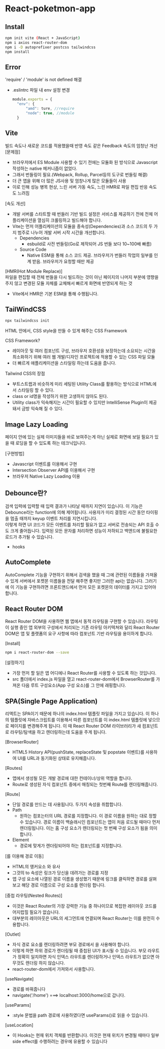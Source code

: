 # React-poketmon-app

## Install

```bash
npm init vite (React + JavaScript)
npm i axios react-router-dom
npm i -D autoprefixer postcss tailwindcss
npm install
```

## Error

'require' / 'module' is not defined 해결
- .eslintrc 파일 내 env 설정 변경
  ```js
  module.exports = {
	"env": {
		"amd": ture, //require
		"node": true, //module
	}
  ```

## Vite

빌드 속도나 새로운 코드를 적용했을때 반영 속도 같은 Feedback 속도의 엄청난 개선  
[문제점]
- 브라우저에서 ES Module 사용할 수 있기 전에는 모듈화 된 방식으로 Javascript 작성하는 native 메커니즘이 없었다.
- 그래서 번들링이 필요.(Webpack, Rollup, Parcel등의 도구로 번들링 해결)
- 더 큰 앱을 위해 더 많은 JS사용 및 엄창나게 많은 모듈들이 사용
- 이로 인해 성능 병목 현상, 느린 서버 가동 속도, 느린 HMR로 파일 편집 반응 속도도 느려짐

[속도 개선]  
- 개발 서버를 스타트할 때 번들러 기반 빌드 설정은 서비스를 제공하기 전에 전체 어플리케이션을 열심히 크롤링하고 빌드해야 합니다.
- Vite는 먼저 어플리케이션의 모듈을 종속성(Dependencies)과 소스 코드의 두 가지 범주로 나누어 개발 서버 시작 시간을 개선합니다.
  - Dependencies
    - esbuild로 사전 번들링(Go로 제작되어 JS 번들 보다 10~100배 빠름)
  - Source Code
    - Native ESM을 통해 소스 코드 제공. 브라우저가 번들러 작업의 일부를 인계 받음. 브라우저가 요청할 때만 제공

[HMR(Hot Module Replace)]  
파일을 편집할 때 전체 번들을 다시 빌드하는 것이 아닌 페이지의 나머지 부분에 영향을 주지 않고 변경된 모듈 자체를 교체해서 빠르게 화면에 반영되게 하는 것
- Vite에서 HMR은 기본 ESM을 통해 수행됩니다.

## TailWindCSS

```bash
npx tailwindcss init
```

HTML 안에서, CSS style을 만들 수 있게 해주는 CSS Framework


CSS Framework?
- 레이아웃 및 여러 컴포넌트 구성, 브라우저 호환성을 보장하는데 소요되는 시간을 최소화하기 위해 여러 웹 개발/디자인 프로젝트에 적용할 수 있는 CSS 파일 모듈
- 더 빠르게 애플리케이션을 스타일링 하는데 도움을 줍니다.


Tailwind CSS의 장점
- 부트스트랩과 비슷하게 미리 세팅된 Utility Class를 활용하는 방식으로 HTML에서 스타일링 할 수 있다.
- class or id명을 작성하기 위한 고생하지 않아도 된다.
- Utility class가 익숙해지는 시간이 필요할 수 있지만 IntelliSense Plugin이 제공돼서 금방 익숙해 질 수 있다.

## Image Lazy Loading

페이지 안에 있는 실제 이미지들을 바로 보여주는게 아닌 실제로 화면에 보일 필요가 있을 때 로딩을 할 수 있도록 하는 테크닉입니다.


[구현방법]
- Javascript 이벤트를 이용해서 구현
- Intersection Observer API를 이용해서 구현
- 브라우저 Native Lazy Loading 이용

## Debounce란?

검색 입력에 입력할 때 입력 결과가 나타날 때까지 지연이 있습니다. 이 기능은 Debounce라는 function에 의해 제어됩니다. 사용자가 미리 결정된 시간 동안 타이핑을 멈출 때까지 keyup 이벤트 처리를 지연시킵니다.  
이렇게 하면 UI 코드가 모든 이벤트를 처리할 필요가 없고 서버로 전송되는 API 호출 수도 크게 줄어듭니다. 입력된 모든 문자를 처리하면 성능이 저하되고 백앤드에 불필요한 로드가 추가될 수 있습니다.
- hooks

## AutoComplete

AutoComplete 기능을 구현하기 위해서 검색을 했을 때 그에 관련된 이름들을 가져올 수 있게 서버에서 포켓몬 이름들을 전달 해주면 좋지만 그러한 api는 없습니다. 그러기에 이 기능을 구현하려면 프론트앤드에서 먼저 모든 포켓몬의 데이터를 가지고 있어야 합니다.

## React Router DOM

React Router DOM을 사용하면 웹 앱에서 동적 라우팅을 구현할 수 있습니다. 라우팅이 실행 중인 앱 외부의 구성에서 처리되는 기존 라우팅 아키텍쳐와 달리 React Router DOM은 앱 및 플랫폼의 요구 사항에 따라 컴포넌트 기반 라우팅을 용이하게 합니다.


[Install]
```bash
npm i react-router-dom --save
```

[설정하기]
- 가장 먼저 할 일은 앱 어디에나 React Router를 사용할 수 있도록 하는 것입니다.
- src 폴더에서 index.js 파일을 열고 react-router-dom에서 BrowserRouter를 가져온 다음 루트 구성요소(App 구성 요소)를 그 안에 래핑합니다.

## SPA(Single Page Application)

리액트는 SPA이기 때문에 하나의 index.html 템플릿 파일을 가지고 있습니다. 이 하나의 템플릿에 자바스크립트를 이용해서 따른 컴포넌트를 이 index.html 템플릿에 넣으므로 페이지를 변경해주게 됩니다. 이 때 React Router DOM 라이브러리가 새 컴포넌트로 라우팅/탐색을 하고 렌더링하는데 도움을 주게 됩니다.


[BrowserRouter]  
- HTML5 History API(pushState, replaceState 및 popstate 이벤트)를 사용하여 UI를 URL과 동기화된 상태로 유지해줍니다. 


[Routes]  
- 앱에서 생성될 모든 개발 경로에 대한 컨테이너/상위 역할을 합니다.
- Route로 생성된 자식 컴포넌트 중에서 매칭되는 첫번째 Route를 렌더링해줍니다.

[Route]
- 단일 경로를 만드는 데 사용됩니다. 두가지 속성을 취합합니다.
- Path
  - 원하는 컴포는터의 URL 경로를 지정합니다. 이 경로 이름을 원하는 대로 정할 수 있습니다. 경로 이름이 백슬래시인 컴포넌트는 앱이 처음 로드될 때마다 먼저 렌더링됩니다. 이는 홈 구성 요소가 렌더링되는 첫 번째 구성 요소가 됨을 의미합니다.
- Element
  - 경로에 맞게가 렌더링되어야 하는 컴포넌트를 지정합니다.


[<Link />를 이용해 경로 이동]
- HTML의 앵커요소 <a/>와 유사
- 그것의 to 속성은 링크가 당신을 데려가는 경로를 지정
- 앱 구성 요소에 나열된 경로 이름을 생성했기 때문에 링크를 클릭하면 경로를 살펴보고 해당 경로 이름으로 구성 요소를 렌더링 합니다.


[중첩 라우팅(Nested Routes)]
- 이것은 React Router의 가장 강력한 기능 중 하나이므로 복잡한 레이아웃 코드를 어지럽힐 필요가 없습니다.
- 대부분의 레이아웃은 URL의 세그먼트에 연결되며 React Router는 이를 완전히 수용합니다.


[Outlet]
- 자식 경로 요소를 렌더링하려면 부모 경로에서 <Outlet>을 사용해야 합니다.
- 이렇게 하면 하위 경로가 렌더링될 때 중첩된 UI가 표시될 수 있습니다. 부모 라우트가 정확히 일치하면 자식 인덱스 라우트를 렌더링하거나 인덱스 라우트가 없으면 아무것도 렌더링 하지 않습니다.
- react-router-dom에서 가져와서 사용합니다.


[useNavigate]
- 경로를 바꿔줍니다
- navigate('/home') ===> localhost:3000/home으로 갑니다.


[useParams]
- :style 문법을 path 경로에 사용하였다면 useParams()로 읽을 수 있습니다.


[useLocation]
- 이 Hooks는 현재 위치 객체를 반환합니다. 이것은 현재 위치가 변경될 때마다 일부 side effect를 수행하려는 경우에 유용할 수 있습니다


